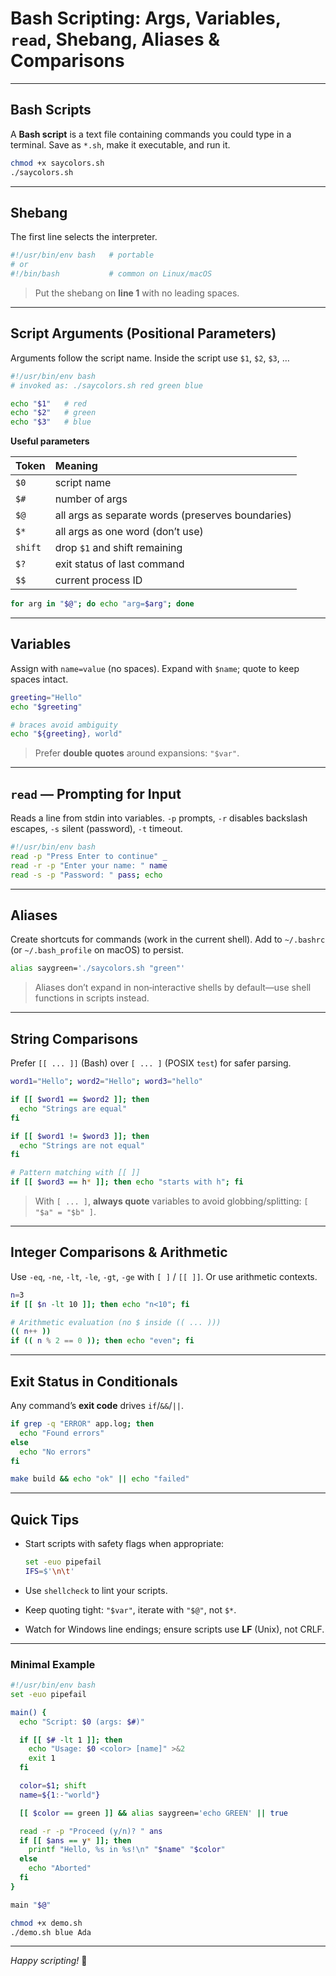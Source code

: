 # Bash Scripting: Args, Variables, `read`, Shebang, Aliases & Comparisons

---

## Bash Scripts

A **Bash script** is a text file containing commands you could type in a terminal. Save as `*.sh`, make it executable, and run it.

```bash
chmod +x saycolors.sh
./saycolors.sh
```

---

## Shebang

The first line selects the interpreter.

```bash
#!/usr/bin/env bash   # portable
# or
#!/bin/bash           # common on Linux/macOS
```

> Put the shebang on **line 1** with no leading spaces.

---

## Script Arguments (Positional Parameters)

Arguments follow the script name. Inside the script use `$1`, `$2`, `$3`, …

```bash
#!/usr/bin/env bash
# invoked as: ./saycolors.sh red green blue

echo "$1"   # red
echo "$2"   # green
echo "$3"   # blue
```

**Useful parameters**

| Token   | Meaning                                           |
| :------ | :------------------------------------------------ |
| `$0`    | script name                                       |
| `$#`    | number of args                                    |
| `$@`    | all args as separate words (preserves boundaries) |
| `$*`    | all args as one word (don’t use)                  |
| `shift` | drop `$1` and shift remaining                     |
| `$?`    | exit status of last command                       |
| `$$`    | current process ID                                |

```bash
for arg in "$@"; do echo "arg=$arg"; done
```

---

## Variables

Assign with `name=value` (no spaces). Expand with `$name`; quote to keep spaces intact.

```bash
greeting="Hello"
echo "$greeting"

# braces avoid ambiguity
echo "${greeting}, world"
```

> Prefer **double quotes** around expansions: `"$var"`.

---

## `read` — Prompting for Input

Reads a line from stdin into variables. `-p` prompts, `-r` disables backslash escapes, `-s` silent (password), `-t` timeout.

```bash
#!/usr/bin/env bash
read -p "Press Enter to continue" _
read -r -p "Enter your name: " name
read -s -p "Password: " pass; echo
```

---

## Aliases

Create shortcuts for commands (work in the current shell). Add to `~/.bashrc` (or `~/.bash_profile` on macOS) to persist.

```bash
alias saygreen='./saycolors.sh "green"'
```

> Aliases don’t expand in non‑interactive shells by default—use shell functions in scripts instead.

---

## String Comparisons

Prefer `[[ ... ]]` (Bash) over `[ ... ]` (POSIX `test`) for safer parsing.

```bash
word1="Hello"; word2="Hello"; word3="hello"

if [[ $word1 == $word2 ]]; then
  echo "Strings are equal"
fi

if [[ $word1 != $word3 ]]; then
  echo "Strings are not equal"
fi

# Pattern matching with [[ ]]
if [[ $word3 == h* ]]; then echo "starts with h"; fi
```

> With `[ ... ]`, **always quote** variables to avoid globbing/splitting: `[ "$a" = "$b" ]`.

---

## Integer Comparisons & Arithmetic

Use `-eq`, `-ne`, `-lt`, `-le`, `-gt`, `-ge` with `[ ]` / `[[ ]]`. Or use arithmetic contexts.

```bash
n=3
if [[ $n -lt 10 ]]; then echo "n<10"; fi

# Arithmetic evaluation (no $ inside (( ... )))
(( n++ ))
if (( n % 2 == 0 )); then echo "even"; fi
```

---

## Exit Status in Conditionals

Any command’s **exit code** drives `if`/`&&`/`||`.

```bash
if grep -q "ERROR" app.log; then
  echo "Found errors"
else
  echo "No errors"
fi

make build && echo "ok" || echo "failed"
```

---

## Quick Tips

* Start scripts with safety flags when appropriate:

  ```bash
  set -euo pipefail
  IFS=$'\n\t'
  ```

* Use `shellcheck` to lint your scripts.

* Keep quoting tight: `"$var"`, iterate with `"$@"`, not `$*`.

* Watch for Windows line endings; ensure scripts use **LF** (Unix), not CRLF.

---

### Minimal Example

```bash
#!/usr/bin/env bash
set -euo pipefail

main() {
  echo "Script: $0 (args: $#)"

  if [[ $# -lt 1 ]]; then
    echo "Usage: $0 <color> [name]" >&2
    exit 1
  fi

  color=$1; shift
  name=${1:-"world"}

  [[ $color == green ]] && alias saygreen='echo GREEN' || true

  read -r -p "Proceed (y/n)? " ans
  if [[ $ans == y* ]]; then
    printf "Hello, %s in %s!\n" "$name" "$color"
  else
    echo "Aborted"
  fi
}

main "$@"
```

```bash
chmod +x demo.sh
./demo.sh blue Ada
```

---

*Happy scripting!* 🧰
